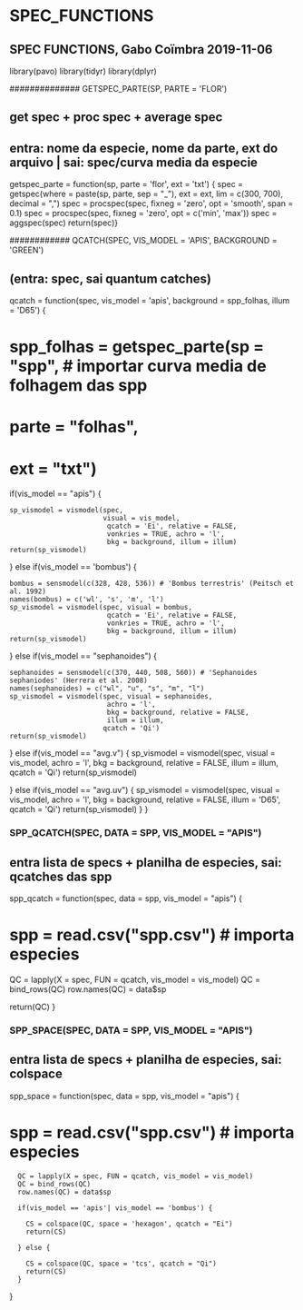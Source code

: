 # SPEC_FUNCTIONS

## SPEC FUNCTIONS, Gabo Coïmbra 2019-11-06

library(pavo)
library(tidyr)
library(dplyr)

############## GETSPEC_PARTE(SP, PARTE = 'FLOR')
## get spec + proc spec + average spec
## entra: nome da especie, nome da parte, ext do arquivo | sai: spec/curva media da especie

getspec_parte = function(sp, parte = 'flor', ext = 'txt') {
  spec = getspec(where = paste(sp, parte, sep = "_"),
                  ext = ext, lim = c(300, 700), decimal = ",")
  spec = procspec(spec, fixneg = 'zero', opt = 'smooth', span = 0.1)
  spec = procspec(spec, fixneg = 'zero', opt = c('min', 'max'))
  spec = aggspec(spec)
  return(spec)}


############ QCATCH(SPEC, VIS_MODEL = 'APIS', BACKGROUND = 'GREEN')
## (entra: spec, sai quantum catches)

qcatch = function(spec, vis_model = 'apis', background = spp_folhas, illum = 'D65') {

# spp_folhas = getspec_parte(sp = "spp", # importar curva media de folhagem das spp
#                           parte = "folhas",
#                           ext = "txt")

  if(vis_model == "apis") {

    sp_vismodel = vismodel(spec,
                           visual = vis_model,
                            qcatch = 'Ei', relative = FALSE,
                            vonkries = TRUE, achro = 'l',
                            bkg = background, illum = illum)
    return(sp_vismodel)

  } else if(vis_model == 'bombus') {

    bombus = sensmodel(c(328, 428, 536)) # 'Bombus terrestris' (Peitsch et al. 1992)
    names(bombus) = c('wl', 's', 'm', 'l')
    sp_vismodel = vismodel(spec, visual = bombus,
                            qcatch = 'Ei', relative = FALSE,
                            vonkries = TRUE, achro = 'l',
                            bkg = background, illum = illum)
    return(sp_vismodel)

  } else if(vis_model == "sephanoides") {

    sephanoides = sensmodel(c(370, 440, 508, 560)) # 'Sephanoides sephaniodes' (Herrera et al. 2008)
    names(sephanoides) = c("wl", "u", "s", "m", "l")
    sp_vismodel = vismodel(spec, visual = sephanoides,
                            achro = 'l',
                            bkg = background, relative = FALSE,
                            illum = illum,
                           qcatch = 'Qi')
    return(sp_vismodel)

  } else if(vis_model == "avg.v") {
    sp_vismodel = vismodel(spec, visual = vis_model,
                            achro = 'l',
                            bkg = background, relative = FALSE,
                            illum = illum,
                           qcatch = 'Qi')
    return(sp_vismodel)

  } else if(vis_model == "avg.uv") {
    sp_vismodel = vismodel(spec, visual = vis_model,
                            achro = 'l',
                            bkg = background, relative = FALSE,
                            illum = 'D65',
                           qcatch = 'Qi')
    return(sp_vismodel)
  }
}


### SPP_QCATCH(SPEC, DATA = SPP, VIS_MODEL = "APIS")
## entra lista de specs + planilha de especies, sai: qcatches das spp

spp_qcatch = function(spec, data = spp, vis_model = "apis") {

  # spp = read.csv("spp.csv") # importa especies

  QC = lapply(X = spec, FUN = qcatch, vis_model = vis_model)
  QC = bind_rows(QC)
  row.names(QC) = data$sp

  return(QC)
}

### SPP_SPACE(SPEC, DATA = SPP, VIS_MODEL = "APIS")
## entra lista de specs + planilha de especies, sai: colspace

spp_space = function(spec, data = spp, vis_model = "apis") {

  # spp = read.csv("spp.csv") # importa especies

      QC = lapply(X = spec, FUN = qcatch, vis_model = vis_model)
      QC = bind_rows(QC)
      row.names(QC) = data$sp

      if(vis_model == 'apis'| vis_model == 'bombus') {

        CS = colspace(QC, space = 'hexagon', qcatch = "Ei")
        return(CS)

      } else {

        CS = colspace(QC, space = 'tcs', qcatch = "Qi")
        return(CS)
      }
  }
